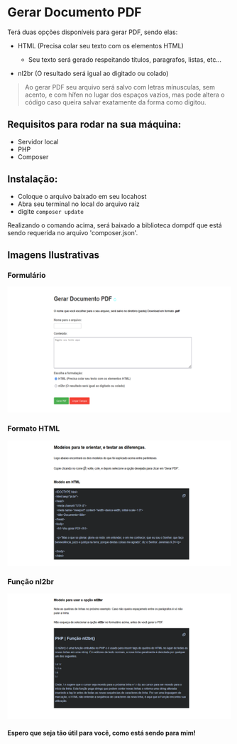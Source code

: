 # Gerar Documento PDF

Terá duas opções disponíveis para gerar PDF, sendo elas:

* HTML (Precisa colar seu texto com os elementos HTML)
  * Seu texto será gerado respeitando títulos, paragrafos, listas, etc...
  
* nl2br (O resultado será igual ao digitado ou colado)

> Ao gerar PDF seu arquivo será salvo com letras mínusculas, sem acento, e com hífen no lugar dos espaços vazios, mas pode altera o código caso queira salvar exatamente da forma como digitou.

## Requisitos para rodar na sua máquina:

* Servidor local
* PHP
* Composer

## Instalação:

* Coloque o arquivo baixado em seu locahost
* Abra seu terminal no local do arquivo raiz
* digite ```composer update```

Realizando o comando acima, será baixado a biblioteca dompdf que está sendo requerida no arquivo 'composer.json'.

## Imagens Ilustrativas

### Formulário
![imagem-1](https://github.com/mlsfront/pdf/blob/main/img/form.png "Formulário")

### Formato HTML
![imagem-1](https://github.com/mlsfront/pdf/blob/main/img/html.png "Formato HTML")

### Função nl2br
![imagem-1](https://github.com/mlsfront/pdf/blob/main/img/nl2br.png "Função nl2br")


#### Espero que seja tão útil para você, como está sendo para mim!


